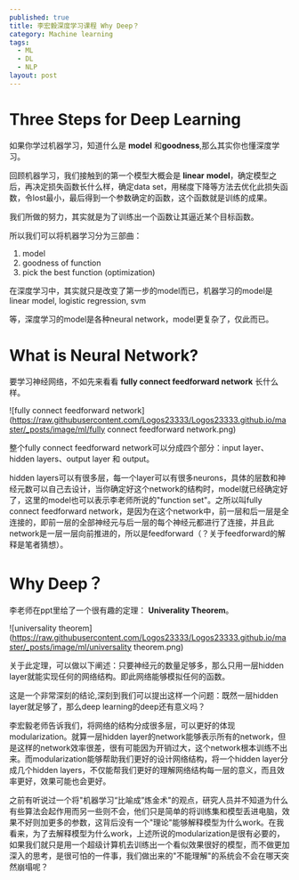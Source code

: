 ```yaml
---
published: true
title: 李宏毅深度学习课程 Why Deep？
category: Machine learning
tags: 
  - ML
  - DL
  - NLP
layout: post
---
```


# Three Steps for Deep Learning

如果你学过机器学习，知道什么是 **model** 和**goodness**,那么其实你也懂深度学习。

回顾机器学习，我们接触到的第一个模型大概会是 **linear** **model**，确定模型之后，再决定损失函数长什么样，确定data set，用梯度下降等方法去优化此损失函数，令lost最小，最后得到一个参数确定的函数，这个函数就是训练的成果。

我们所做的努力，其实就是为了训练出一个函数让其逼近某个目标函数。

所以我们可以将机器学习分为三部曲：

1. model
2. goodness of function
3. pick the best function (optimization) 

在深度学习中，其实就只是改变了第一步的model而已，机器学习的model是 linear model, logistic regression, svm

等，深度学习的model是各种neural network，model更复杂了，仅此而已。

# What is Neural Network?

要学习神经网络，不如先来看看 **fully connect feedforward network** 长什么样。

![fully connect feedforward network](https://raw.githubusercontent.com/Logos23333/Logos23333.github.io/master/_posts/image/ml/fully connect feedforward network.png) 

整个fully connect feedforward network可以分成四个部分：input layer、hidden layers、output layer 和 output。

hidden layers可以有很多层，每一个layer可以有很多neurons，具体的层数和神经元数可以自己去设计，当你确定好这个network的结构时，model就已经确定好了，这里的model也可以表示李老师所说的"function set"。之所以叫fully connect feedforward network，是因为在这个network中，前一层和后一层是全连接的，即前一层的全部神经元与后一层的每个神经元都进行了连接，并且此network是一层一层向前推进的，所以是feedforward（？关于feedforward的解释是笔者猜想）。

# Why Deep？

李老师在ppt里给了一个很有趣的定理： **Univerality Theorem**。

![universality theorem](https://raw.githubusercontent.com/Logos23333/Logos23333.github.io/master/_posts/image/ml/universality theorem.png)

关于此定理，可以做以下阐述：只要神经元的数量足够多，那么只用一层hidden layer就能实现任何的网络结构。即此网络能够模拟任何的函数。

这是一个非常深刻的结论,深刻到我们可以提出这样一个问题：既然一层hidden layer就足够了，那么deep learning的deep还有意义吗？ 

李宏毅老师告诉我们，将网络的结构分成很多层，可以更好的体现modularization。就算一层hidden layer的network能够表示所有的network，但是这样的network效率很差，很有可能因为开销过大，这个network根本训练不出来。而modularization能够帮助我们更好的设计网络结构，将一个hidden layer分成几个hidden layers，不仅能帮我们更好的理解网络结构每一层的意义，而且效率更好，效果可能也会更好。

之前有听说过一个将"机器学习“比喻成”炼金术"的观点，研究人员并不知道为什么有些算法会起作用而另一些则不会，他们只是简单的将训练集和模型丢进电脑，效果不好则加更多的参数，这背后没有一个"理论"能够解释模型为什么work。在我看来，为了去解释模型为什么work，上述所说的modularization是很有必要的，如果我们就只是用一个超级计算机去训练出一个看似效果很好的模型，而不做更加深入的思考，是很可怕的一件事，我们做出来的"不能理解"的系统会不会在哪天突然崩塌呢？




